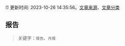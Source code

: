 :alarm_clock: 更新时间: 2023-10-26 14:35:56。[文章来源](/README.md)、[文章分类](/TAGS.md)

## 报告


> 关键字：`报告`、`月报`



